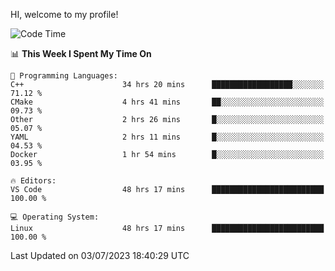 HI, welcome to my profile!
<!--START_SECTION:waka-->
![Code Time](http://img.shields.io/badge/Code%20Time-942%20hrs%2045%20mins-blue)

📊 **This Week I Spent My Time On** 

```text
💬 Programming Languages: 
C++                      34 hrs 20 mins      ██████████████████░░░░░░░   71.12 % 
CMake                    4 hrs 41 mins       ██░░░░░░░░░░░░░░░░░░░░░░░   09.73 % 
Other                    2 hrs 26 mins       █░░░░░░░░░░░░░░░░░░░░░░░░   05.07 % 
YAML                     2 hrs 11 mins       █░░░░░░░░░░░░░░░░░░░░░░░░   04.53 % 
Docker                   1 hr 54 mins        █░░░░░░░░░░░░░░░░░░░░░░░░   03.95 % 

🔥 Editors: 
VS Code                  48 hrs 17 mins      █████████████████████████   100.00 % 

💻 Operating System: 
Linux                    48 hrs 17 mins      █████████████████████████   100.00 % 
```


 Last Updated on 03/07/2023 18:40:29 UTC
<!--END_SECTION:waka-->

